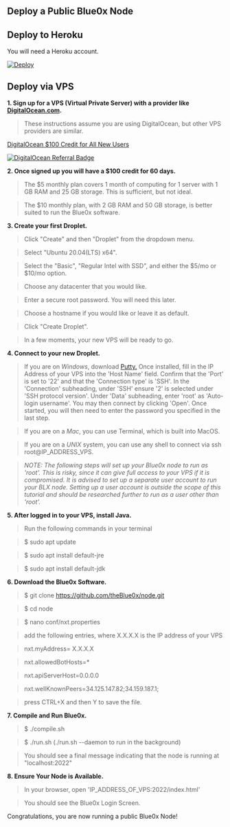## **Deploy a Public Blue0x Node** ##

## **Deploy to Heroku**

You will need a Heroku account.

 [![Deploy](https://www.herokucdn.com/deploy/button.svg)](https://heroku.com/deploy?template=https://github.com/heroku/node-js-getting-started)
 
 
 

## **Deploy via VPS**

**1. Sign up for a VPS (Virtual Private Server) with a provider like [DigitalOcean.com](https://m.do.co/c/97a921447f80).**
>These instructions assume you are using DigitalOcean, but other VPS providers are similar.  

[DigitalOcean $100 Credit for All New Users](https://m.do.co/c/97a921447f80)

[![DigitalOcean Referral Badge](https://web-platforms.sfo2.cdn.digitaloceanspaces.com/WWW/Badge%201.svg)](https://www.digitalocean.com/?refcode=97a921447f80&utm_campaign=Referral_Invite&utm_medium=Referral_Program&utm_source=badge)


**2. Once signed up you will have a $100 credit for 60 days.**

>The $5 monthly plan covers 1 month of computing for 1 server with 1 GB RAM and 25 GB storage. This is sufficient, but not ideal. 

>The $10 monthly plan, with 2 GB RAM and 50 GB storage, is better suited to run the Blue0x software.


**3. Create your first Droplet.**

>Click "Create" and then "Droplet" from the dropdown menu.

>Select "Ubuntu 20.04(LTS) x64".

>Select the "Basic", "Regular Intel with SSD", and either the $5/mo or $10/mo option.

>Choose any datacenter that you would like.

>Enter a secure root password.  You will need this later.

>Choose a hostname if you would like or leave it as default.

>Click "Create Droplet".

>In a few moments, your new VPS will be ready to go.

**4. Connect to your new Droplet.**

>If you are on *Windows*, download [Putty.](https://www.chiark.greenend.org.uk/~sgtatham/putty/download.html )  Once installed, fill in the IP Address of your VPS into the 'Host Name' field. Confirm that the 'Port' is set to '22' and that the 'Connection type' is 'SSH'.  In the 'Connection' subheading, under 'SSH' ensure '2' is selected under 'SSH protocol version'. Under 'Data' subheading, enter 'root' as 'Auto-login username'.  You may then connect by clicking 'Open'.  Once started, you will then need to enter the password you specified in the last step.

>If you are on a *Mac*, you can use Terminal, which is built into MacOS.

>If you are on a *UNIX* system, you can use any shell to connect via ssh root@IP_ADDRESS_VPS.

>_NOTE: The following steps will set up your Blue0x node to run as 'root'. This is risky, since it can give full access to your VPS if it is compromised. It is advised to set up a separate user account to run your BLX node. Setting up a user account is outside the scope of this tutorial and should be researched further to run as a user other than 'root'._

**5. After logged in to your VPS, install Java.**

>Run the following commands in your terminal

>$ sudo apt update

>$ sudo apt install default-jre

>$ sudo apt install default-jdk

**6. Download the Blue0x Software.**
>$ git clone https://github.com/theBlue0x/node.git

>$ cd node

>$ nano conf/nxt.properties

>add the following entries, where X.X.X.X is the IP address of your VPS

>nxt.myAddress= X.X.X.X

>nxt.allowedBotHosts=*

>nxt.apiServerHost=0.0.0.0

>nxt.wellKnownPeers=34.125.147.82;34.159.187.1;

>press CTRL+X and then Y to save the file.

**7. Compile and Run Blue0x.**

>$ ./compile.sh

>$ ./run.sh (./run.sh --daemon to run in the background)

>You should see a final message indicating that the node is running at "localhost:2022"

**8. Ensure Your Node is Available.**

>In your browser, open 'IP_ADDRESS_OF_VPS:2022/index.html'

>You should see the Blue0x Login Screen.

Congratulations, you are now running a public Blue0x Node!
